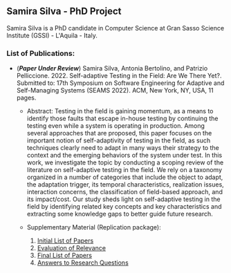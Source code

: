 ## Samira Silva  - PhD Project
Samira Silva is a PhD candidate in Computer Science at Gran Sasso Science Institute (GSSI) - L'Aquila - Italy. 

### List of Publications: 
- (**_Paper Under Review_**) Samira Silva, Antonia Bertolino, and Patrizio Pelliccione. 2022. Self-adaptive Testing in the Field: Are We There Yet?. Submitted to: 17th Symposium on Software Engineering for Adaptive and Self-Managing Systems (SEAMS 2022). ACM, New York, NY, USA, 11 pages. 
  - Abstract: Testing in the field is gaining momentum, as a means to identify those faults that escape in-house testing by continuing the testing even while a system is operating in production. Among several approaches that are proposed, this paper focuses on the important notion of self-adaptivity of testing in the field, as such techniques clearly need to adapt in many ways their strategy to the context and the emerging behaviors of the system under test. In this work, we investigate the topic by conducting a scoping review of the literature on self-adaptive testing in the field. We rely on a taxonomy organized in a number of categories that include the object to adapt, the adaptation trigger, its temporal characteristics, realization issues, interaction concerns, the classification of field-based approach, and its impact/cost. Our study sheds light on self-adaptive testing in the field by identifying related key concepts and key characteristics and extracting some knowledge gaps to better guide future research.

  - Supplementary Material (Replication package):
    1. [Initial List of Papers](https://github.com/samirasilva/samira_phd_gssi/blob/main/seams_2022_supp/1_Initial_list_of_papers.ods)
    2. [Evaluation of Relevance](https://github.com/samirasilva/samira_phd_gssi/blob/main/seams_2022_supp/2_Evaluation_Relevance.ods)
    3. [Final List of Papers](https://github.com/samirasilva/samira_phd_gssi/blob/main/seams_2022_supp/3_Final_List.ods)
    4. [Answers to Research Questions](https://github.com/samirasilva/samira_phd_gssi/blob/main/seams_2022_supp/4_Research_Questions.ods)
